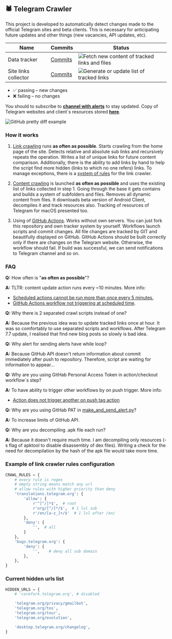 ## 🕷 Telegram Crawler

This project is developed to automatically detect changes made 
to the official Telegram sites and beta clients. This is necessary for 
anticipating future updates and other things 
(new vacancies, API updates, etc).

| Name                 | Commits  | Status                                                                                                                                                        |
|----------------------| -------- |---------------------------------------------------------------------------------------------------------------------------------------------------------------|
| Data tracker         | [Commits](https://github.com/MarshalX/telegram-crawler/commits/data)  | ![Fetch new content of tracked links and files](https://github.com/MarshalX/telegram-crawler/actions/workflows/make_files_tree.yml/badge.svg?branch=main)     |
| Site links collector | [Commits](https://github.com/MarshalX/telegram-crawler/commits/main/tracked_links.txt)  | ![Generate or update list of tracked links](https://github.com/MarshalX/telegram-crawler/actions/workflows/make_tracked_links_list.yml/badge.svg?branch=main) |

* ✅ passing – new changes
* ❌ failing – no changes

You should to subscribe to **[channel with alerts](https://t.me/tgcrawl)** to stay updated.
Copy of Telegram websites and client`s resources stored **[here](https://github.com/MarshalX/telegram-crawler/tree/data/data)**.

![GitHub pretty diff example](https://i.imgur.com/BK8UAju.png)

### How it works

1. [Link crawling](make_tracked_links_list.py) runs **as often as possible**. 
   Starts crawling from the home page of the site. 
   Detects relative and absolute sub links and recursively repeats the operation. 
   Writes a list of unique links for future content comparison. 
   Additionally, there is the ability to add links by hand to help the script 
   find more hidden (links to which no one refers) links. To manage exceptions,
   there is a [system of rules](#example-of-link-crawler-rules-configuration)
   for the link crawler.

2. [Content crawling](make_files_tree.py) is launched **as often as 
   possible** and uses the existing list of links collected in step 1. 
   Going through the base it gets contains and builds a system of subfolders 
   and files. Removes all dynamic content from files. It downloads beta version 
   of Android Client, decompiles it and track resources also. Tracking of 
   resources of Telegram for macOS presented too.

3. Using of [GitHub Actions](.github/workflows/). Works without own servers.
   You can just fork this repository and own tracker system by yourself.
   Workflows launch scripts and commit changes. All file changes are tracked 
   by GIT and beautifully displayed on GitHub. GitHub Actions should be built
   correctly only if there are changes on the Telegram website. Otherwise, the 
   workflow should fail. If build was successful, we can send notifications to 
   Telegram channel and so on.

### FAQ

**Q:** How often is "**as often as possible**"?

**A:** TLTR: content update action runs every ~10 minutes. More info:
- [Scheduled actions cannot be run more than once every 5 minutes.](https://github.blog/changelog/2019-11-01-github-actions-scheduled-jobs-maximum-frequency-is-changing/)
- [GitHub Actions workflow not triggering at scheduled time](https://upptime.js.org/blog/2021/01/22/github-actions-schedule-not-working/).

**Q:** Why there is 2 separated crawl scripts instead of one?

**A:** Because the previous idea was to update tracked links once at hour.
It was so comfortably to use separated scripts and workflows.
After Telegram 7.7 update, I realised that find new blog posts so slowly is bad idea.

**Q:** Why alert for sending alerts have while loop?

**A:** Because GitHub API doesn't return information about commit immediately 
after push to repository. Therefore, script are waiting for information to appear...

**Q:** Why are you using GitHab Personal Access Token in action/checkout workflow`s step?

**A:** To have ability to trigger other workflows by on push trigger. More info:
- [Action does not trigger another on push tag action ](https://github.community/t/action-does-not-trigger-another-on-push-tag-action/17148)

**Q:** Why are you using GitHab PAT in [make_and_send_alert.py](make_and_send_alert.py)?

**A:** To increase limits of GitHub API.

**Q:** Why are you decompiling .apk file each run?

**A:** Because it doesn't require much time. I am decompiling only 
resources (-s flag of apktool to disable disassembly of dex files). 
Writing a check for the need for decompilation by the hash of the apk file 
would take more time.

### Example of link crawler rules configuration

```python
CRAWL_RULES = {
    # every rule is regex
    # empty string means match any url
    # allow rules with higher priority than deny
    'translations.telegram.org': {
        'allow': {
            r'^[^/]*$',  # root
            r'org/[^/]*/$',  # 1 lvl sub
            r'/en/[a-z_]+/$'  # 1 lvl after /en/
        },
        'deny': {
            '',  # all
        }
    },
    'bugs.telegram.org': {
        'deny': {
            '',    # deny all sub domain
        },
    },
}
```

### Current hidden urls list

```python
HIDDEN_URLS = {
    # 'corefork.telegram.org', # disabled

    'telegram.org/privacy/gmailbot',
    'telegram.org/tos',
    'telegram.org/tour',
    'telegram.org/evolution',

    'desktop.telegram.org/changelog',
}
```

